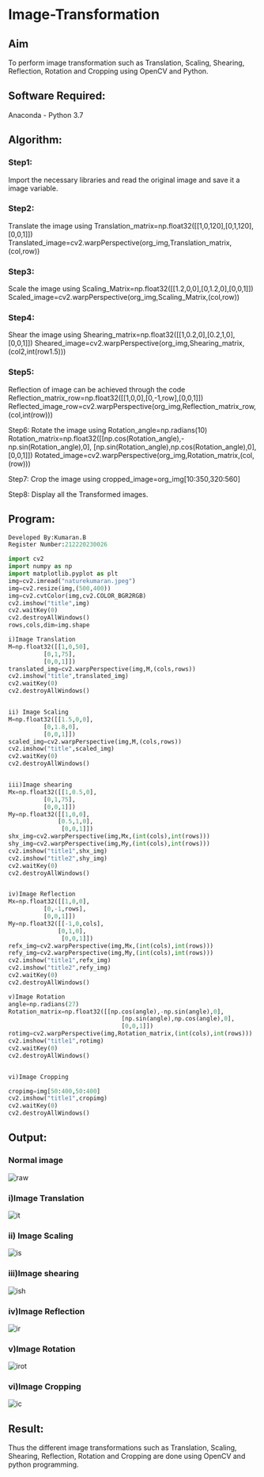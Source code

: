 # Image-Transformation
## Aim
To perform image transformation such as Translation, Scaling, Shearing, Reflection, Rotation and Cropping using OpenCV and Python.

## Software Required:
Anaconda - Python 3.7

## Algorithm:
### Step1:
Import the necessary libraries and read the original image and save it a image variable.

### Step2:
Translate the image using Translation_matrix=np.float32([[1,0,120],[0,1,120],[0,0,1]])
Translated_image=cv2.warpPerspective(org_img,Translation_matrix,(col,row))

### Step3:
Scale the image using Scaling_Matrix=np.float32([[1.2,0,0],[0,1.2,0],[0,0,1]])
Scaled_image=cv2.warpPerspective(org_img,Scaling_Matrix,(col,row))

### Step4:
Shear the image using
Shearing_matrix=np.float32([[1,0.2,0],[0.2,1,0],[0,0,1]]) Sheared_image=cv2.warpPerspective(org_img,Shearing_matrix,(col2,int(row1.5)))

### Step5:
Reflection of image can be achieved through the code Reflection_matrix_row=np.float32([[1,0,0],[0,-1,row],[0,0,1]]) Reflected_image_row=cv2.warpPerspective(org_img,Reflection_matrix_row,(col,int(row)))

Step6:
Rotate the image using Rotation_angle=np.radians(10) Rotation_matrix=np.float32([[np.cos(Rotation_angle),-np.sin(Rotation_angle),0], [np.sin(Rotation_angle),np.cos(Rotation_angle),0], [0,0,1]]) Rotated_image=cv2.warpPerspective(org_img,Rotation_matrix,(col,(row)))

Step7:
Crop the image using cropped_image=org_img[10:350,320:560]

Step8:
Display all the Transformed images.

## Program:
```python
Developed By:Kumaran.B
Register Number:212220230026

import cv2
import numpy as np
import matplotlib.pyplot as plt
img=cv2.imread("naturekumaran.jpeg")
img=cv2.resize(img,(500,400))
img=cv2.cvtColor(img,cv2.COLOR_BGR2RGB)
cv2.imshow("title",img)
cv2.waitKey(0)
cv2.destroyAllWindows()
rows,cols,dim=img.shape

i)Image Translation
M=np.float32([[1,0,50],
          [0,1,75],
          [0,0,1]])
translated_img=cv2.warpPerspective(img,M,(cols,rows))
cv2.imshow("title",translated_img)
cv2.waitKey(0)
cv2.destroyAllWindows()


ii) Image Scaling
M=np.float32([[1.5,0,0],
          [0,1.8,0],
          [0,0,1]])
scaled_img=cv2.warpPerspective(img,M,(cols,rows))
cv2.imshow("title",scaled_img)
cv2.waitKey(0)
cv2.destroyAllWindows()


iii)Image shearing
Mx=np.float32([[1,0.5,0],
          [0,1,75],
          [0,0,1]])
My=np.float32([[1,0,0],
              [0.5,1,0],
               [0,0,1]])
shx_img=cv2.warpPerspective(img,Mx,(int(cols),int(rows)))
shy_img=cv2.warpPerspective(img,My,(int(cols),int(rows)))
cv2.imshow("title1",shx_img)
cv2.imshow("title2",shy_img)
cv2.waitKey(0)
cv2.destroyAllWindows()


iv)Image Reflection
Mx=np.float32([[1,0,0],
          [0,-1,rows],
          [0,0,1]])
My=np.float32([[-1,0,cols],
              [0,1,0],
               [0,0,1]])
refx_img=cv2.warpPerspective(img,Mx,(int(cols),int(rows)))
refy_img=cv2.warpPerspective(img,My,(int(cols),int(rows)))
cv2.imshow("title1",refx_img)
cv2.imshow("title2",refy_img)
cv2.waitKey(0)
cv2.destroyAllWindows()

v)Image Rotation
angle=np.radians(27)
Rotation_matrix=np.float32([[np.cos(angle),-np.sin(angle),0],
                                [np.sin(angle),np.cos(angle),0],
                                [0,0,1]])
rotimg=cv2.warpPerspective(img,Rotation_matrix,(int(cols),int(rows)))
cv2.imshow("title1",rotimg)
cv2.waitKey(0)
cv2.destroyAllWindows()


vi)Image Cropping

cropimg=img[50:400,50:400]
cv2.imshow("title1",cropimg)
cv2.waitKey(0)
cv2.destroyAllWindows()
```


## Output:
### Normal image
![raw](https://user-images.githubusercontent.com/75243072/165880772-6ed7ab12-b9f2-4e5d-aa5e-d50b4ead6dd4.png)

### i)Image Translation
![it](https://user-images.githubusercontent.com/75243072/165880837-b6120835-d5b2-4dc8-b8a3-52d1ca004d85.png)

### ii) Image Scaling
![is](https://user-images.githubusercontent.com/75243072/165880859-ca927e6f-3af9-4985-a7e6-d874b1b656df.png)

### iii)Image shearing
![ish](https://user-images.githubusercontent.com/75243072/165880871-63a3e350-add8-4536-89f4-ff92ec8c625d.png)

### iv)Image Reflection
![ir](https://user-images.githubusercontent.com/75243072/165880889-b31e342f-7221-4bd6-8da6-e4c04bd2975a.png)

### v)Image Rotation
![irot](https://user-images.githubusercontent.com/75243072/165880918-a19da6a3-857b-459a-8c07-21519ae51ce5.png)

### vi)Image Cropping
![ic](https://user-images.githubusercontent.com/75243072/165880942-471f4b62-ffcd-47a2-950e-ec9030d60c98.png)


## Result: 

Thus the different image transformations such as Translation, Scaling, Shearing, Reflection, Rotation and Cropping are done using OpenCV and python programming.
